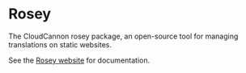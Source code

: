 # Rosey

The CloudCannon rosey package, an open-source tool for managing translations on static websites. 

See the [Rosey website](https://rosey.app/) for documentation.
